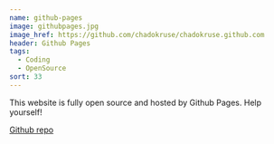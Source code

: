 ```yaml
---
name: github-pages
image: githubpages.jpg
image_href: https://github.com/chadokruse/chadokruse.github.com
header: Github Pages
tags:
  - Coding
  - OpenSource
sort: 33
---
```

This website is fully open source and hosted by Github Pages. Help yourself!

[Github repo](https://github.com/chadokruse/chadokruse.github.com)
